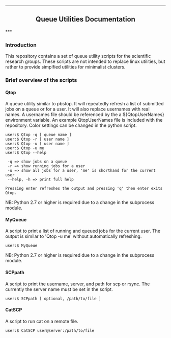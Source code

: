 
[//]: # (Mixture of GitHub markdown and HTML. HTML is needed for formatting.)

***
<div align=center> <h2>
Queue Utilities Documentation
</h2> </div>
***


### Introduction

This repository contains a set of queue utility scripts for the scientific
research groups. These scripts are not intended to replace linux utilities,
but rather to provide simplfied utilities for minimalist clusters.

### Brief overview of the scripts

#### Qtop

A queue utility similar to pbstop. It will repeatedly refresh a list of
submitted jobs on a queue or for a user. It will also replace usernames with
real names. A usernames file should be referenced by the a ${QtopUserNames}
environment variable. An example QtopUserNames file is included with the
repository. Color settings can be changed in the python script.

```
user:$ Qtop -q [ queue name ]
user:$ Qtop -r [ user name ]
user:$ Qtop -u [ user name ]
user:$ Qtop -u me
user:$ Qtop --help

 -q => show jobs on a queue
 -r => show running jobs for a user
 -u => show all jobs for a user, 'me' is shorthand for the current user
 --help, -h => print full help

Pressing enter refreshes the output and pressing 'q' then enter exits Qtop.
```

NB: Python 2.7 or higher is required due to a change in the subprocess module.

#### MyQueue

A script to print a list of running and queued jobs for the current
user. The output is similar to 'Qtop -u me' without automatically refreshing.

```
user:$ MyQueue
```

NB: Python 2.7 or higher is required due to a change in the subprocess module.

#### SCPpath

A script to print the username, server, and path for scp or rsync.
The currently the server name must be set in the script.

```
user:$ SCPpath [ optional, /path/to/file ]
```

#### CatSCP

A script to run cat on a remote file.

```
user:$ CatSCP user@server:/path/to/file
```
